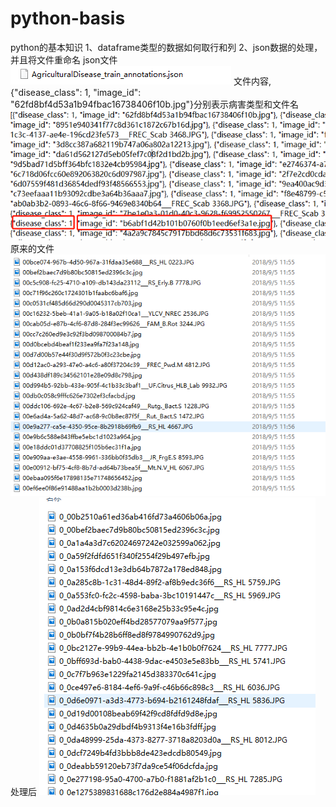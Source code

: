 # python-basis
python的基本知识
1、dataframe类型的数据如何取行和列
2、json数据的处理，并且将文件重命名
  json文件
  ![image1](https://github.com/JinMana/python-basis/blob/master/images/d.png)
  文件内容,{"disease_class": 1, "image_id": "62fd8bf4d53a1b94fbac16738406f10b.jpg"}分别表示病害类型和文件名
  ![image2](https://github.com/JinMana/python-basis/blob/master/images/c.png)
  原来的文件
  ![image3](https://github.com/JinMana/python-basis/blob/master/images/b.png)
  处理后
  ![image](https://github.com/JinMana/python-basis/blob/master/images/a.png)

